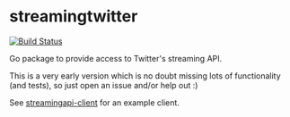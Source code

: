 streamingtwitter
================

[![Build Status](https://travis-ci.org/JustAdam/streamingtwitter.svg?branch=master)](https://travis-ci.org/JustAdam/streamingtwitter)

Go package to provide access to Twitter's streaming API.

This is a very early version which is no doubt missing lots of functionality (and tests), so just open an issue and/or help out :)

See [streamingapi-client](https://github.com/JustAdam/streamingtwitter-client) for an example client.
